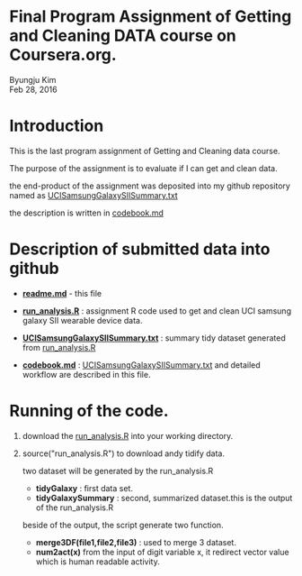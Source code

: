# Final Program Assignment of Getting and Cleaning DATA course on Coursera.org.
Byungju Kim  
Feb 28, 2016  

# Introduction

This is the last program assignment of Getting and Cleaning data course.

The purpose of the assignment is to evaluate if I can get and clean data.

the end-product of the assignment was deposited into my github repository named as [UCISamsungGalaxySIISummary.txt](https://github.com/airbj31/GetAndCleanData/blob/master/UCISamsungGalaxySIISummary.txt)

the description is written in [codebook.md](https://github.com/airbj31/GetAndCleanData/blob/master/codebook.md)

# Description of submitted data into github

- **[readme.md](https://github.com/airbj31/GetAndCleanData/blob/master/readme.md)** - this file

- **[run_analysis.R](https://github.com/airbj31/GetAndCleanData/blob/master/analysis.R)** : assignment R code used to get and clean UCI samsung galaxy SII wearable device data.

- **[UCISamsungGalaxySIISummary.txt](https://github.com/airbj31/GetAndCleanData/blob/master/UCISamsungGalaxySIISummary.txt)** : summary tidy dataset generated from [run_analysis.R](https://github.com/airbj31/GetAndCleanData/blob/master/analysis.R)

- **[codebook.md](https://github.com/airbj31/GetAndCleanData/blob/master/codebook.md)** : [UCISamsungGalaxySIISummary.txt](https://github.com/airbj31/GetAndCleanData/blob/master/UCISamsungGalaxySIISummary.txt) and detailed workflow are described in this file.

# Running of the code.

1. download the [run_analysis.R](https://github.com/airbj31/GetAndCleanData/blob/master/analysis.R) into your working directory.

2. source("run_analysis.R") to download andy tidify data.

   two dataset will be generated by the run_analysis.R
   
   - **tidyGalaxy** : first data set.
   - **tidyGalaxySummary** : second, summarized dataset.this is the output of the run_analysis.R
 
   beside of the output, the script generate two function.
   
   - **merge3DF(file1,file2,file3)** : used to merge 3 dataset.
   - **num2act(x)** from the input of digit variable x, it redirect vector value which is human readable activity.

